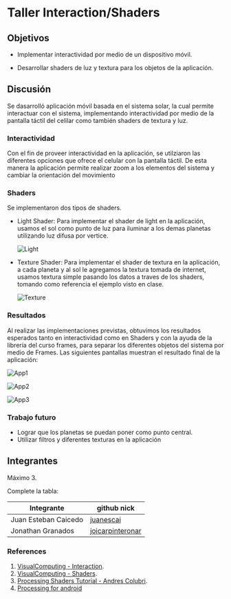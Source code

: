 # Taller Interaction/Shaders

## Objetivos

* Implementar interactividad por medio de un dispositivo móvil.

* Desarrollar shaders de luz y textura para los objetos de la aplicación.

## Discusión

Se dasarrolló aplicación móvil basada en el sistema solar, la cual permite interactuar con el sistema, 
implementando interactividad por medio de la pantalla táctil del celilar como también shaders de textura y luz.

### Interactividad

 Con el fin de proveer interactividad en la aplicación, se utilziaron las diferentes opciones que ofrece el celular con la pantalla táctil. 
 De esta manera la aplicación permite realizar zoom a los elementos  del sistema y cambiar la orientación del movimiento

### Shaders

  Se implementaron dos tipos de shaders.
  
  * Light Shader: Para implementar el shader de light en la aplicación, usamos el sol como punto de luz para iluminar
  a los demas planetas utilizando luz difusa por vertice. 
  
      ![Light](http://visualcomputing.github.io/Shaders/fig/vertlight.png)
 
 * Texture Shader: Para implementar el shader de textura en la aplicación, a cada planeta y al sol le agregamos la textura
 tomada de internet, usamos textura simple pasando los datos a traves de los shaders, tomando como referencia el ejemplo 
 visto en clase.
 
      ![Texture](http://visualcomputing.github.io/Shaders/fig/chowmein.png)
 
### Resultados

Al realizar las implementaciones previstas, obtuvimos los resultados esperados tanto en interactividad como en Shaders y con la
ayuda de la librería del curso frames, para separar los diferentes objetos del sistema por medio de Frames. Las siguientes
pantallas muestran el resultado final de la aplicación:

![App1](https://github.com/joagranadosme/UniverseShadingTextures/blob/master/Img1.png)

![App2](https://github.com/joagranadosme/UniverseShadingTextures/blob/master/Img2.png)

![App3](https://github.com/joagranadosme/UniverseShadingTextures/blob/master/Img3.png)
    
### Trabajo futuro
 * Lograr que los planetas se puedan poner como punto central.
 * Utilizar filtros y diferentes texturas en la aplicación 
 
## Integrantes

Máximo 3.

Complete la tabla:

| Integrante | github nick |
|------------|-------------|
| Juan Esteban Caicedo | [juanescai](https://github.com/juanescai) |
| Jonathan Granados | [joicarpinteronar](https://github.com/joicarpinteronar) |

### References

1. [VisualComputing - Interaction](http://visualcomputing.github.io/Interaction).
1. [VisualComputing - Shaders](http://visualcomputing.github.io/Shaders).
2. [Processing Shaders Tutorial - Andres Colubri](https://processing.org/tutorials/pshader/).
3. [Processing for android](http://android.processing.org/)
